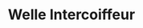 ---
title: "Welle Intercoiffeur"
url: /klagenfurt-am-woerthersee/welle-intercoiffeur/
shop: Friseur
---
